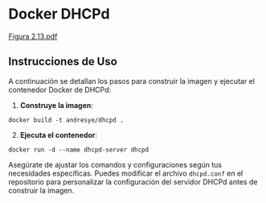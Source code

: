 # Docker DHCPd
[Figura 2.13.pdf](https://github.com/AndresYE/Network_Service_on_Containers/files/11875446/Figura.2.13.pdf)

## Instrucciones de Uso

A continuación se detallan los pasos para construir la imagen y ejecutar el contenedor Docker de DHCPd:
1. **Construye la imagen**:
```shell
docker build -t andresye/dhcpd .
```
2. **Ejecuta el contenedor**:
```shell
docker run -d --name dhcpd-server dhcpd
```
Asegúrate de ajustar los comandos y configuraciones según tus necesidades específicas. Puedes modificar el archivo `dhcpd.conf` en el repositorio para personalizar la configuración del servidor DHCPd antes de construir la imagen.

